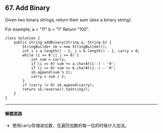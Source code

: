 ## 67. Add Binary
Given two binary strings, return their sum (also a binary string).

For example,
a = "11"
b = "1"
Return "100".

<pre><code>class Solution {
    public String addBinary(String a, String b) {
        StringBuilder sb = new StringBuilder();
        int i = a.length() - 1, j = b.length() - 1, carry = 0;
        while (i >= 0 || j >= 0) {
            int sum = carry;
            if (i >= 0) sum += a.charAt(i--) - '0';
            if (j >= 0) sum += b.charAt(j--) - '0';
            sb.append(sum % 2);
            carry = sum / 2;
        }
        if (carry != 0) sb.append(carry);
        return sb.reverse().toString();
    }
}
</code></pre>

***
#### 解题思路
* 使用carry存储进位数，在遍历加数的每一位的时候计入加法。